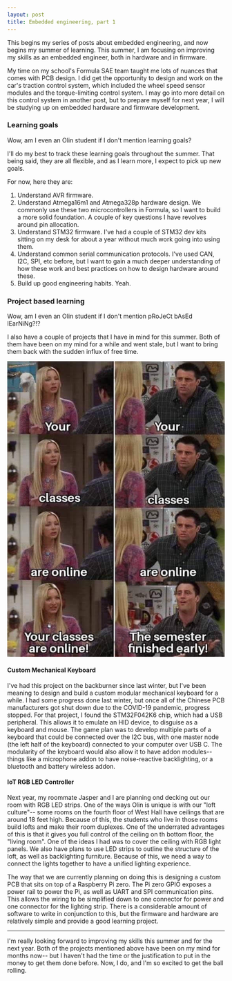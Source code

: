 ```yaml
---
layout: post
title: Embedded engineering, part 1
---
```


This begins my series of posts about embedded engineering, and now begins my summer of learning. This summer, I am focusing on improving my skills as an embedded engineer, both in hardware and in firmware.


My time on my school's Formula SAE team taught me lots of nuances that comes with PCB design. I did get the opportunity to design and work on the car's traction control system, which included the wheel speed sensor modules and the torque-limiting control system. I may go into more detail on this control system in another post, but to prepare myself for next year, I will be studying up on embedded hardware and firmware development.

### Learning goals

Wow, am I even an Olin student if I don't mention learning goals?

I'll do my best to track these learning goals throughout the summer. That being said, they are all flexible, and as I learn more, I expect to pick up new goals.

For now, here they are:

1. Understand AVR firmware. 
2. Understand Atmega16m1 and Atmega328p hardware design. We commonly use these two microcontrollers in Formula, so I want to build a more solid foundation. A couple of key questions I have revolves around pin allocation.
3. Understand STM32 firmware. I've had a couple of STM32 dev kits sitting on my desk for about a year without much work going into using them. 
4. Understand common serial communication protocols. I've used CAN, I2C, SPI, etc before, but I want to gain a much deeper understanding of how these work and best practices on how to design hardware around these.
5. Build up good engineering habits. Yeah.

### Project based learning

Wow, am I even an Olin student if I don't mention pRoJeCt bAsEd lEarNiNg?!?

I also have a couple of projects that I have in mind for this summer. Both of them have been on my mind for a while and went stale, but I want to bring them back with the sudden influx of free time.

![Online classes? No classes?](/images/2020-04-17/semester_over.jpg)

#### Custom Mechanical Keyboard

I've had this project on the backburner since last winter, but I've been meaning to design and build a custom modular mechanical keyboard for a while. I had some progress done last winter, but once all of the Chinese PCB manufacturers got shut down due to the COVID-19 pandemic, progress stopped. For that project, I found the STM32F042K6 chip, which had a USB peripheral. This allows it to emulate an HID device, to disguise as a keyboard and mouse. The game plan was to develop multiple parts of a keyboard that could be connected over the I2C bus, with one master node (the left half of the keyboard) connected to your computer over USB C. The modularity of the keyboard would also allow it to have addon modules-- things like a microphone addon to have noise-reactive backlighting, or a bluetooth and battery wireless addon. 

#### IoT RGB LED Controller

Next year, my roommate Jasper and I are planning ond decking out our room with RGB LED strips. One of the ways Olin is unique is with our "loft culture"-- some rooms on the fourth floor of West Hall have ceilings that are around 18 feet high. Because of this, the students who live in those rooms build lofts and make their room duplexes. One of the underrated advantages of this is that it gives you full control of the ceiling on th bottom floor, the "living room". One of the ideas I had was to cover the ceiling with RGB light panels. We also have plans to use LED strips to outline the structure of the loft, as well as backlighting furniture. Because of this, we need a way to connect the lights together to have a unified lighting experience.

The way that we are currently planning on doing this is designing a custom PCB that sits on top of a Raspberry Pi zero. The Pi zero GPIO exposes a power rail to power the Pi, as well as UART and SPI communication pins. This allows the wiring to be simplified down to one connector for power and one connector for the lighting strip. There is a considerable amount of software to write in conjunction to this, but the firmware and hardware are relatively simple and provide a good learning project.

---

I'm really looking forward to improving my skills this summer and for the next year. Both of the projects mentioned above have been on my mind for months now-- but I haven't had the time or the justification to put in the money to get them done before. Now, I do, and I'm so excited to get the ball rolling.
